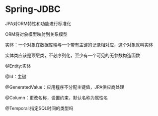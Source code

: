 # Spring-JDBC

JPA对ORM特性和功能进行标准化

ORM将对象模型映射到关系模型

实体：一个对象在数据库端与一个带有主键的记录相对应，这个对象就叫实体

实体类应该是顶层类，不必序列化，至少有一个可见的无参数构造函数

@Entity:实体

@Id：主键

@GeneratedValue：应用程序不分配主键值，JPA供应商处理

@Column：更改名称，设置约束，默认名称为属性名

@Temporal:指定SQL时间的类型吗 